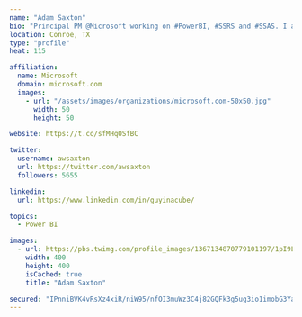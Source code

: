 ```yaml
---
name: "Adam Saxton"
bio: "Principal PM @Microsoft working on #PowerBI, #SSRS and #SSAS. I also go by @GuyInACube"
location: Conroe, TX
type: "profile"
heat: 115

affiliation:
  name: Microsoft
  domain: microsoft.com
  images:
    - url: "/assets/images/organizations/microsoft.com-50x50.jpg"
      width: 50
      height: 50

website: https://t.co/sfMHqOSfBC

twitter:
  username: awsaxton
  url: https://twitter.com/awsaxton
  followers: 5655

linkedin:
  url: https://www.linkedin.com/in/guyinacube/

topics:
  - Power BI

images:
  - url: https://pbs.twimg.com/profile_images/1367134870779101197/1pI9LWWn_400x400.jpg
    width: 400
    height: 400
    isCached: true
    title: "Adam Saxton"

secured: "IPnniBVK4vRsXz4xiR/niW95/nfOI3muWz3C4j82GQFk3g5ug3io1imobG3YaFCTekM8CION3qyZc0eRqwEPpxhr9rw3vxZTh5zD+ADD4nv1degYzEaG3b9WnWonH0Jh1SoD6VARQBa/PAhYYKICIau3MWVF2E2O+mB/rihxf/lXu2lcogZqEKdYI1Rq3J8CS58NfP5P8mv2E6Kw5ZrcApGVG/a7yM4awn5EjcJwVOB17i0FfVahVGoyKcAotkkqD/yBJjGlYzswxiYA9x6cyUe0s/iaTxIFSdeIk2/kVuDk2JyGz0ldXly/b/TZ4KodWZcEfDf9qexn4y+HAbSiUHr7eKPBQTQ7yWlDzoWPgCK/O+ejFxYFFv9Y/725gb1gKQKuNaxQX/DLytLL5QDUOoR9g1KFSXu8jMzCQl/4bqo=;rCMXF+GAFiziGNaco9pNDw=="
---
```


